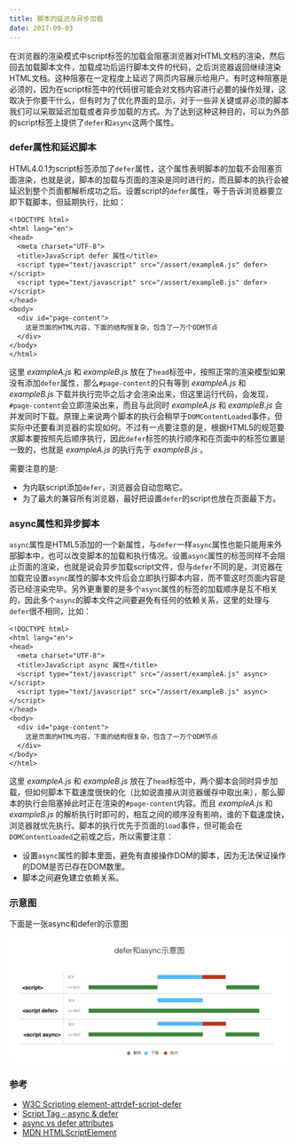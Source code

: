 ```yaml
---
title: 脚本的延迟与异步加载
date: 2017-09-03
---
```


在浏览器的渲染模式中script标签的加载会阻塞浏览器对HTML文档的渲染，然后回去加载脚本文件，加载成功后运行脚本文件的代码，之后浏览器返回继续渲染HTML文档。这种阻塞在一定程度上延迟了网页内容展示给用户。有时这种阻塞是必须的，因为在script标签中的代码很可能会对文档内容进行必要的操作处理，这取决于你要干什么，但有时为了优化界面的显示，对于一些非关键或非必须的脚本我们可以采取延迟加载或者异步加载的方式。为了达到这种这种目的，可以为外部的script标签上提供了`defer`和`async`这两个属性。

### defer属性和延迟脚本

HTML4.0.1为script标签添加了`defer`属性，这个属性表明脚本的加载不会阻塞页面渲染，也就是说，脚本的加载与页面的渲染是同时进行的，而且脚本的执行会被延迟到整个页面都解析成功之后。设置script的`defer`属性，等于告诉浏览器要立即下载脚本，但延期执行，比如：

```
<!DOCTYPE html>
<html lang="en">
<head>
  <meta charset="UTF-8">
  <title>JavaScript defer 属性</title>
  <script type="text/javascript" src="/assert/exampleA.js" defer></script>
  <script type="text/javascript" src="/assert/exampleB.js" defer></script>
</head>
<body>
  <div id="page-content">
    这是页面的HTML内容，下面的结构很复杂，包含了一万个ODM节点
  </div>
</body>
</html>
```
这里 _exampleA.js_ 和 _exampleB.js_ 放在了`head`标签中，按照正常的渲染模型如果没有添加`defer`属性，那么`#page-content`的只有等到 _exampleA.js_ 和 _exampleB.js_ 下载并执行完毕之后才会渲染出来，但这里运行代码，会发现，`#page-content`会立即渲染出来，而且与此同时 _exampleA.js_ 和 _exampleB.js_ 会并发同时下载。原理上来说两个脚本的执行会稍早于`DOMContentLoaded`事件，但实际中还要看浏览器的实现如何。不过有一点要注意的是，根据HTML5的规范要求脚本要按照先后顺序执行，因此`defer`标签的执行顺序和在页面中的标签位置是一致的，也就是 _exampleA.js_ 的执行先于 _exampleB.js_ 。

需要注意的是:

+ 为内联script添加`defer`，浏览器会自动忽略它。
+ 为了最大的兼容所有浏览器，最好把设置`defer`的script也放在页面最下方。


### async属性和异步脚本

`async`属性是HTML5添加的一个新属性，与`defer`一样`async`属性也能只能用来外部脚本中，也可以改变脚本的加载和执行情况。设置`async`属性的标签同样不会阻止页面的渲染，也就是说会异步加载script文件，但与`defer`不同的是，浏览器在加载完设置`async`属性的脚本文件后会立即执行脚本内容，而不管这时页面内容是否已经渲染完毕。另外更重要的是多个`async`属性的标签的加载顺序是互不相关的，因此多个`async`的脚本文件之间要避免有任何的依赖关系，这里的处理与`defer`很不相同，比如：

```
<!DOCTYPE html>
<html lang="en">
<head>
  <meta charset="UTF-8">
  <title>JavaScript async 属性</title>
  <script type="text/javascript" src="/assert/exampleA.js" async></script>
  <script type="text/javascript" src="/assert/exampleB.js" async></script>
</head>
<body>
  <div id="page-content">
    这是页面的HTML内容，下面的结构很复杂，包含了一万个ODM节点
  </div>
</body>
</html>
```

这里 _exampleA.js_ 和 _exampleB.js_ 放在了`head`标签中，两个脚本会同时异步加载，但如何脚本下载速度很快的化（比如说直接从浏览器缓存中取出来），那么脚本的执行会阻塞掉此时正在渲染的`#page-content`内容。而且 _exampleA.js_ 和 _exampleB.js_ 的解析执行时即可的，相互之间的顺序没有影响，谁的下载速度快，浏览器就优先执行。脚本的执行优先于页面的`load`事件，但可能会在`DOMContentLoaded`之前或之后，所以需要注意：

+ 设置`async`属性的脚本里面，避免有直接操作DOM的脚本，因为无法保证操作的DOM是否已存在DOM数里。
+ 脚本之间避免建立依赖关系。

### 示意图

下面是一张async和defer的示意图

![async defer](/img/2017-09-03-defer-async.png)



### 参考

+ [W3C Scripting element-attrdef-script-defer](https://www.w3.org/TR/2016/REC-html51-20161101/semantics-scripting.html#element-attrdef-script-defer)
+ [Script Tag - async & defer](https://stackoverflow.com/questions/10808109/script-tag-async-defer)
+ [async vs defer attributes](http://www.growingwiththeweb.com/2014/02/async-vs-defer-attributes.html)
+ [MDN HTMLScriptElement](https://developer.mozilla.org/en-US/docs/Web/API/HTMLScriptElement)